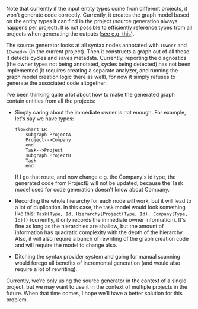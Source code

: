 Note that currently if the input entity types come from different projects, it won't generate code correctly.
Currently, it creates the graph model based on the entity types it can find in the project (source generation always happens per project). 
It is not possible to efficiently reference types from all projects when generating the outputs ([see e.g. this](https://github.com/martinothamar/Mediator/issues/62#issuecomment-1598357169)).

The source generator looks at all syntax nodes annotated with `IOwner` and `IOwned<>` (in the current project).
Then it constructs a graph out of all these. 
It detects cycles and saves metadata.
Currently, reporting the diagnostics (the owner types not being annotated, cycles being detected)
has not been implemented (it requires creating a separate analyzer,
and running the graph model creation logic there as well),
for now it simply refuses to generate the associated code altogether.

I've been thinking quite a lot about how to make the generated graph contain entities from all the projects:

- Simply caring about the immediate owner is not enough. For example, let's say we have types:
    ```mermaid
    flowchart LR
        subgraph ProjectA
        Project-->Company
        end
        Task-->Project
        subgraph ProjectB
        Task
        end
    ```
    If I go that route, and now change e.g. the Company's id type, the generated code from ProjectB
    will not be updated, because the Task model used for code generation doesn't know about Company.

- Recording the whole hierarchy for each node will work, but it will lead to a lot of duplication.
    In this case, the task model would look something like this:
    `Task(Type, Id, Hierarchy[Project(Type, Id), Company(Type, Id)])` (currently, it only records the immediate owner information).
    It's fine as long as the hierarchies are shallow, but the amount of information has quadratic complexity
    with the depth of the hierarchy.
    Also, it will also require a bunch of rewriting of the graph creation code and will require the model to change also.

- Ditching the syntax provider system and going for manual scanning would forego all benefits of incremental generation
    (and would also require a lot of rewriting).

Currently, we're only using the source generator in the context of a single project, but we may want
to use it in the context of multiple projects in the future.
When that time comes, I hope we'll have a better solution for this problem.